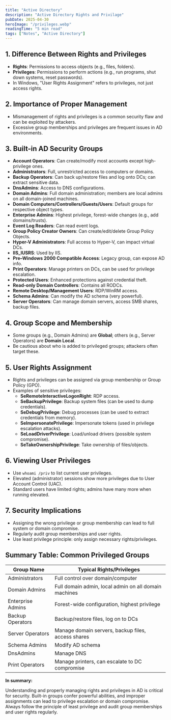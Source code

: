 ```yaml
---
title: "Active Directory"
description: "Active Directory Rights and Privilage"
pubDate: 2025-04-30
heroImage: "/privileges.webp"
readingTime: "5 min read"
tags: ["Notes", "Active Directory"]
---
```


## 1. **Difference Between Rights and Privileges**

- **Rights**: Permissions to access objects (e.g., files, folders).
- **Privileges**: Permissions to perform actions (e.g., run programs, shut down systems, reset passwords).
- In Windows, "User Rights Assignment" refers to privileges, not just access rights.

## 2. **Importance of Proper Management**

- Mismanagement of rights and privileges is a common security flaw and can be exploited by attackers.
- Excessive group memberships and privileges are frequent issues in AD environments.

## 3. **Built-in AD Security Groups**

- **Account Operators**: Can create/modify most accounts except high-privilege ones.
- **Administrators**: Full, unrestricted access to computers or domains.
- **Backup Operators**: Can back up/restore files and log onto DCs; can extract sensitive data.
- **DnsAdmins**: Access to DNS configurations.
- **Domain Admins**: Full domain administration; members are local admins on all domain-joined machines.
- **Domain Computers/Controllers/Guests/Users**: Default groups for respective object types.
- **Enterprise Admins**: Highest privilege, forest-wide changes (e.g., add domains/trusts).
- **Event Log Readers**: Can read event logs.
- **Group Policy Creator Owners**: Can create/edit/delete Group Policy Objects.
- **Hyper-V Administrators**: Full access to Hyper-V, can impact virtual DCs.
- **IIS_IUSRS**: Used by IIS.
- **Pre–Windows 2000 Compatible Access**: Legacy group, can expose AD info.
- **Print Operators**: Manage printers on DCs, can be used for privilege escalation.
- **Protected Users**: Enhanced protections against credential theft.
- **Read-only Domain Controllers**: Contains all RODCs.
- **Remote Desktop/Management Users**: RDP/WinRM access.
- **Schema Admins**: Can modify the AD schema (very powerful).
- **Server Operators**: Can manage domain servers, access SMB shares, backup files.

## 4. **Group Scope and Membership**

- Some groups (e.g., Domain Admins) are **Global**; others (e.g., Server Operators) are **Domain Local**.
- Be cautious about who is added to privileged groups; attackers often target these.

## 5. **User Rights Assignment**

- Rights and privileges can be assigned via group membership or Group Policy (GPO).
- Examples of sensitive privileges:
    - **SeRemoteInteractiveLogonRight**: RDP access.
    - **SeBackupPrivilege**: Backup system files (can be used to dump credentials).
    - **SeDebugPrivilege**: Debug processes (can be used to extract credentials from memory).
    - **SeImpersonatePrivilege**: Impersonate tokens (used in privilege escalation attacks).
    - **SeLoadDriverPrivilege**: Load/unload drivers (possible system compromise).
    - **SeTakeOwnershipPrivilege**: Take ownership of files/objects.

## 6. **Viewing User Privileges**

- Use `whoami /priv` to list current user privileges.
- Elevated (administrator) sessions show more privileges due to User Account Control (UAC).
- Standard users have limited rights; admins have many more when running elevated.

## 7. **Security Implications**

- Assigning the wrong privilege or group membership can lead to full system or domain compromise.
- Regularly audit group memberships and user rights.
- Use least privilege principle: only assign necessary rights/privileges.

## Summary Table: Common Privileged Groups

| Group Name | Typical Rights/Privileges |
| --- | --- |
| Administrators | Full control over domain/computer |
| Domain Admins | Full domain admin, local admin on all domain machines |
| Enterprise Admins | Forest-wide configuration, highest privilege |
| Backup Operators | Backup/restore files, log on to DCs |
| Server Operators | Manage domain servers, backup files, access shares |
| Schema Admins | Modify AD schema |
| DnsAdmins | Manage DNS |
| Print Operators | Manage printers, can escalate to DC compromise |

**In summary:**

Understanding and properly managing rights and privileges in AD is critical for security. Built-in groups confer powerful abilities, and 
improper assignments can lead to privilege escalation or domain 
compromise. Always follow the principle of least privilege and audit 
group memberships and user rights regularly.